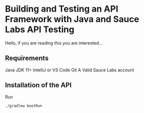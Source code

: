 # Building and Testing an API Framework with Java and Sauce Labs API Testing

Hello, if you are reading this you are interested...

## Requirements

Java JDK 11+
IntelliJ or VS Code
Git
A Valid Sauce Labs account


## Installation of the API

Run

```
./gradlew bootRun
```